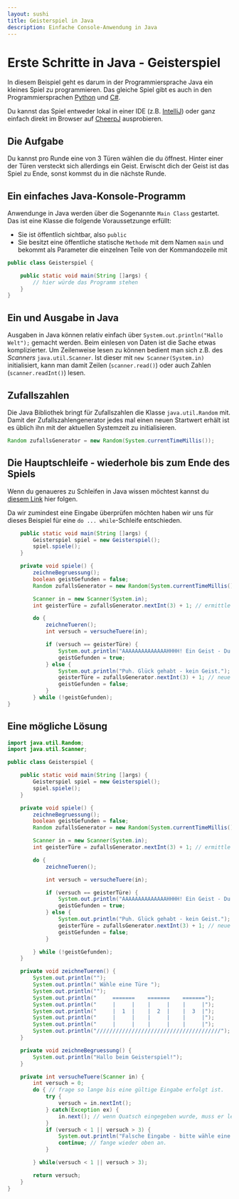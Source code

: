```yaml
---
layout: sushi
title: Geisterspiel in Java
description: Einfache Console-Anwendung in Java
---
```


# Erste Schritte in Java - Geisterspiel
In diesem Beispiel geht es darum in der Programmiersprache Java ein kleines Spiel zu programmieren.
Das gleiche Spiel gibt es auch in den Programmiersprachen [Python](../python/python-geisterspiel.html) und [C#](../csharp/geisterspiel.html).

Du kannst das Spiel entweder lokal in einer IDE (z.B. [IntelliJ](https://www.jetbrains.com/idea/download)) oder ganz einfach direkt im Browser auf [CheerpJ](https://javafiddle.leaningtech.com/) ausprobieren.

## Die Aufgabe
Du kannst pro Runde eine von 3 Türen wählen die du öffnest. Hinter einer der Türen versteckt sich allerdings ein Geist. Erwischt dich der Geist ist das Spiel zu Ende, sonst kommst du in die nächste Runde.

## Ein einfaches Java-Konsole-Programm
Anwendunge in Java werden über die Sogenannte `Main Class` gestartet. Das ist eine Klasse die folgende Voraussetzunge erfüllt:
* Sie ist öffentlich sichtbar, also `public`
* Sie besitzt eine öffentliche statische `Methode` mit dem Namen `main` und bekommt als Parameter die einzelnen Teile von der Kommandozeile mit

```java
public class Geisterspiel {

    public static void main(String []args) {
        // hier würde das Programm stehen
    }
}
```

## Ein und Ausgabe in Java
Ausgaben in Java können relativ einfach über `System.out.println("Hallo Welt");` gemacht werden. Beim einlesen von Daten ist die Sache etwas komplizierter. Um Zeilenweise lesen zu können bedient man sich z.B. des *Scanners* `java.util.Scanner`. Ist dieser mit `new Scanner(System.in)` initialisiert, kann man damit Zeilen (`scanner.read()`) oder auch Zahlen (`scanner.readInt()`) lesen.

## Zufallszahlen
Die Java Bibliothek bringt für Zufallszahlen die Klasse `java.util.Random` mit. Damit der Zufallszahlengenerator jedes mal einen neuen Startwert erhält ist es üblich ihn mit der aktuellen Systemzeit zu initialisieren.

```java
Random zufallsGenerator = new Random(System.currentTimeMillis());
```

## Die Hauptschleife - wiederhole bis zum Ende des Spiels
Wenn du genaueres zu Schleifen in Java wissen möchtest kannst du [diesem Link](http://www.java-programmieren.com/schleifen-java.php) hier folgen.

Da wir zumindest eine Eingabe überprüfen möchten haben wir uns für dieses Beispiel für eine `do ... while`-Schleife entschieden.

```java
    public static void main(String []args) {
        Geisterspiel spiel = new Geisterspiel();
        spiel.spiele();
    }

    private void spiele() {
        zeichneBegruessung();
        boolean geistGefunden = false;
        Random zufallsGenerator = new Random(System.currentTimeMillis());

        Scanner in = new Scanner(System.in);
        int geisterTüre = zufallsGenerator.nextInt(3) + 1; // ermittle Türe hinter der sich ein Geist befindet (1-3)

        do {
            zeichneTueren();
            int versuch = versucheTuere(in);

            if (versuch == geisterTüre) {
                System.out.println("AAAAAAAAAAAAAAHHHH! Ein Geist - Du hast verloren.");
                geistGefunden = true;
            } else {
                System.out.println("Puh. Glück gehabt - kein Geist.");
                geisterTüre = zufallsGenerator.nextInt(3) + 1; // neue GeisterTüre
                geistGefunden = false;
            }
        } while (!geistGefunden);
}
```


## Eine mögliche Lösung

```java
import java.util.Random;
import java.util.Scanner;

public class Geisterspiel {

	public static void main(String []args) {
		Geisterspiel spiel = new Geisterspiel();
		spiel.spiele();
	}

	private void spiele() {
		zeichneBegruessung();
		boolean geistGefunden = false;
		Random zufallsGenerator = new Random(System.currentTimeMillis());

		Scanner in = new Scanner(System.in);
		int geisterTüre = zufallsGenerator.nextInt(3) + 1; // ermittle Türe hinter der sich ein Geist befindet (1-3)

		do {
			zeichneTueren();

			int versuch = versucheTuere(in);

			if (versuch == geisterTüre) {
				System.out.println("AAAAAAAAAAAAAAHHHH! Ein Geist - Du hast verloren.");
				geistGefunden = true;
			} else {
				System.out.println("Puh. Glück gehabt - kein Geist.");
				geisterTüre = zufallsGenerator.nextInt(3) + 1; // neue GeisterTüre
				geistGefunden = false;
			}

		} while (!geistGefunden);
	}

	private void zeichneTueren() {
		System.out.println("");
		System.out.println(" Wähle eine Türe ");
		System.out.println("");
		System.out.println("     =======    =======    =======");
		System.out.println("     |     |    |     |    |     |");
		System.out.println("     |  1  |    |  2  |    |  3  |");
		System.out.println("     |     |    |     |    |     |");
		System.out.println("     |     |    |     |    |     |");
		System.out.println("///////////////////////////////////////");
	}

	private void zeichneBegruessung() {
		System.out.println("Hallo beim Geisterspiel!");
	}

	private int versucheTuere(Scanner in) {
		int versuch = 0;
		do { // frage so lange bis eine gültige Eingabe erfolgt ist.
			try {
				versuch = in.nextInt();
			} catch(Exception ex) {
				in.next(); // wenn Quatsch eingegeben wurde, muss er leider auch gelesen werden
			}
			if (versuch < 1 || versuch > 3) {
				System.out.println("Falsche Eingabe - bitte wähle eine Zahl von 1 - 3");
				continue; // fange wieder oben an.
			}

		} while(versuch < 1 || versuch > 3);

		return versuch;
	}
}
```